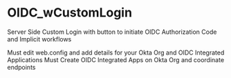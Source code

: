 # OIDC_wCustomLogin
Server Side Custom Login with button to initiate OIDC Authorization Code and Implicit workflows

Must edit web.config and add details for your Okta Org and OIDC Integrated Applications
Must Create OIDC Integrated Apps on Okta Org and coordinate endpoints
